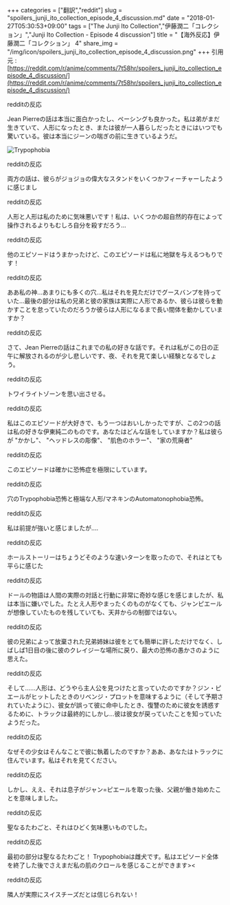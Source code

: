 +++
categories = ["翻訳","reddit"]
slug = "spoilers_junji_ito_collection_episode_4_discussion.md"
date = "2018-01-27T05:30:53+09:00"
tags = ["The Junji Ito Collection","伊藤潤二「コレクション」","Junji Ito Collection - Episode 4 discussion"]
title = "【海外反応】伊藤潤二「コレクション」 4"
share_img = "/img/icon/spoilers_junji_ito_collection_episode_4_discussion.png"
+++
引用元 : [https://reddit.com/r/anime/comments/7t58hr/spoilers_junji_ito_collection_episode_4_discussion/](https://reddit.com/r/anime/comments/7t58hr/spoilers_junji_ito_collection_episode_4_discussion/)

<p><span class="reddit-comment">redditの反応</span></p>Jean Pierreの話は本当に面白かったし、ペーシングも良かった。私は弟がまだ生きていて、人形になったとき、または彼が一人暮らしだったときにはいつでも驚いている。彼は本当にジーンの喘ぎの前に生きているようだ。

![Trypophobia](https://i.imgur.com/tlwRZtL.jpg)

<p><span class="reddit-comment">redditの反応</span></p>両方の話は、彼らがジョジョの偉大なスタンドをいくつかフィーチャーしたように感じまし

<p><span class="reddit-comment">redditの反応</span></p>人形と人形は私のために気味悪いです！私は、いくつかの超自然的存在によって操作されるよりもむしろ自分を殺すだろう...

<p><span class="reddit-comment">redditの反応</span></p>他のエピソードはうまかったけど、このエピソードは私に地獄を与えるつもりです！

<p><span class="reddit-comment">redditの反応</span></p>ああ私の神...あまりにも多くの穴...私はそれを見ただけでグースバンプを持っていた...最後の部分は私の兄弟と彼の家族は実際に人形であるか、彼らは彼らを動かすことを怠っていたのだろうか彼らは人形になるまで長い間体を動かしていますか？

<p><span class="reddit-comment">redditの反応</span></p>さて、Jean Pierreの話はこれまでの私の好きな話です。それは私がこの日の正午に解放されるのが少し悲しいです、夜、それを見て楽しい経験となるでしょう。

<p><span class="reddit-comment">redditの反応</span></p>トワイライトゾーンを思い出させる。

<p><span class="reddit-comment">redditの反応</span></p>私はこのエピソードが大好きで、もう一つはおいしかったですが、この2つの話は私の好きな伊東純二のものです。あなたはどんな話をしていますか？私は彼らが "かかし"、 "ヘッドレスの彫像"、 "肌色のホラー"、 "家の荒廃者"

<p><span class="reddit-comment">redditの反応</span></p>このエピソードは確かに恐怖症を極限にしています。

<p><span class="reddit-comment">redditの反応</span></p>穴のTrypophobia恐怖と極端な人形/マネキンのAutomatonophobia恐怖。

<p><span class="reddit-comment">redditの反応</span></p>私は前提が強いと感じましたが....

<p><span class="reddit-comment">redditの反応</span></p>ホールストーリーはちょうどそのような速いターンを取ったので、それはとても平らに感じた

<p><span class="reddit-comment">redditの反応</span></p>ドールの物語は人間の実際の対話と行動に非常に奇妙な感じを感じましたが、私は本当に嫌いでした。たとえ人形やまったくのものがなくても、ジャンピエールが想像していたものを残していても、天井からの制御ではない。

<p><span class="reddit-comment">redditの反応</span></p>彼の兄弟によって放棄された兄弟姉妹は彼をとても簡単に許しただけでなく、しばしば1日目の後に彼のクレイジーな場所に戻り、最大の恐怖の愚かさのように思えた。

<p><span class="reddit-comment">redditの反応</span></p>そして......人形は、どうやら主人公を見つけたと言っていたのですか？ジン・ピエールがヒットしたときのリベンジ・プロットを意味するように（そして予期されていたように）、彼女が誤って彼に命中したとき、復讐のために彼女を誘惑するために、トラックは最終的にしかし...彼は彼女が戻っていたことを知っていたようだった。

<p><span class="reddit-comment">redditの反応</span></p>なぜその少女はそんなことで彼に執着したのですか？ああ、あなたはトラックに住んでいます。私はそれを見てください。

<p><span class="reddit-comment">redditの反応</span></p>しかし、ええ、それは息子がジャン=ピエールを取った後、父親が働き始めたことを意味しました。

<p><span class="reddit-comment">redditの反応</span></p>聖なるたわごと、それはひどく気味悪いものでした。

<p><span class="reddit-comment">redditの反応</span></p>最初の部分は聖なるたわごと！ Trypophobiaは雌犬です。私はエピソード全体を終了した後でさえまだ私の肌のクロールを感じることができます&gt;&lt;

<p><span class="reddit-comment">redditの反応</span></p>隣人が実際にスイスチーズだとは信じられない！

